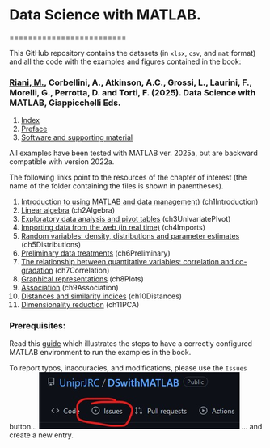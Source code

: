 # Data Science with MATLAB.

\=========================

This GitHub repository contains the datasets (in `xlsx`, `csv`, and `mat` format) and all the code with the examples and figures contained in the book:

### [Riani, M.](http://www.riani.it), Corbellini, A., Atkinson, A.C., Grossi, L., Laurini, F., Morelli, G., Perrotta, D. and Torti, F. (2025). Data Science with MATLAB, Giappicchelli Eds.

1.  [Index](https://github.com/UniprJRC/DSwithMATLAB/tree/main/matlabfiles/resources/index.pdf)
2.  [Preface](https://github.com/UniprJRC/DSwithMATLAB/tree/main/matlabfiles/resources/preface.pdf)
3.  [Software and supporting material](https://github.com/UniprJRC/DSwithMATLAB/tree/main/matlabfiles/resources/supporting_material.pdf)


All examples have been tested with MATLAB ver. 2025a, but are backward compatible with version 2022a.

The following links point to the resources of the chapter of interest (the name of the folder containing the files is shown in parentheses).

1.  [Introduction to using MATLAB and data management](https://github.com/UniprJRC/DSwithMATLAB/tree/main/matlabfilesUK/ch1Introduction)) (ch1Introduction)
2.  [Linear algebra](https://github.com/UniprJRC/DSwithMATLAB/tree/main/matlabfiles/ch2Algebra) (ch2Algebra)
3.  [Exploratory data analysis and pivot tables](https://github.com/UniprJRC/DSwithMATLAB/tree/main/matlabfiles/ch3UnivariatePIvot) (ch3UnivariatePIvot)
4.  [Importing data from the web (in real time)](https://github.com/UniprJRC/DSwithMATLAB/tree/main/matlabfiles/ch4Imports) (ch4Imports)
5.  [Random variables: density, distributions and parameter estimates](https://github.com/UniprJRC/DSwithMATLAB/tree/main/matlabfiles/ch5Distributions) (ch5Distributions)
6.  [Preliminary data treatments](https://github.com/UniprJRC/DSwithMATLAB/tree/main/matlabfiles/ch6Preliminary) (ch6Preliminary)
7.  [The relationship between quantitative variables: correlation and co-gradation](https://github.com/UniprJRC/DSwithMATLAB/tree/main/matlabfiles/ch7Correlation) (ch7Correlation)
8.  [Graphical representations](https://github.com/UniprJRC/DSwithMATLAB/tree/main/matlabfiles/ch8Plots) (ch8Plots)
9.  [Association](https://github.com/UniprJRC/DSwithMATLAB/tree/main/matlabfiles/ch9Association) (ch9Association)
10. [Distances and similarity indices](https://github.com/UniprJRC/DSwithMATLAB/tree/main/matlabfiles/ch10Distances) (ch10Distances)
11. [Dimensionality reduction](https://github.com/UniprJRC/DSwithMATLAB/tree/main/matlabfiles/ch11PCA) (ch11PCA)


### Prerequisites:

Read this [guide](https://github.com/UniprJRC/DSwithMATLAB/tree/main/matlabfiles/resources/supporting_material.pdf) which illustrates the steps to have a correctly configured MATLAB environment to run the examples in the book.

To report typos, inaccuracies, and modifications, please use the `Issues` button...
![Issues](https://github.com/UniprJRC/DSwithMATLAB/blob/main/issues.jpg?raw=true)
... and create a new entry.


